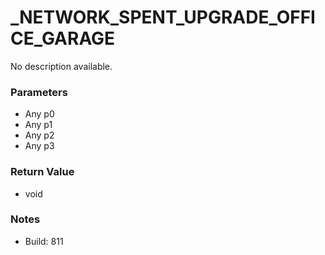 # _NETWORK_SPENT_UPGRADE_OFFICE_GARAGE

No description available.

### Parameters
* Any p0
* Any p1
* Any p2
* Any p3

### Return Value
* void

### Notes
* Build: 811

